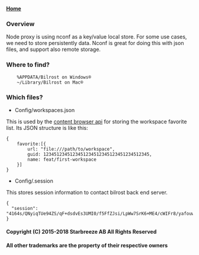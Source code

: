 **[Home](Home)**

### Overview
Node proxy is using nconf as a key/value local store. For some use cases, we need to store persistently data. Nconf is great for doing this with json files, and support also remote storage.

### Where to find?
        %APPDATA/Bilrost on Windows®
        ~/Library/Bilrost on Mac®

### Which files?

- Config/workspaces.json 

This is used by the [content browser api]() for storing the workspace favorite list. Its JSON structure is like this:
```
{
    favorite:[{
        url: "file:///path/to/workspace",
        guid: 1234512345123451234512345123451234512345,
        name: feat/first-workspace
    }]
}
```

- Config/.session

This stores session information to contact bilrost back end server.
```
{
  "session": "4164s/QNyiqTUe94ZS/qF+dsdvEs3UMI0/f5FfZJsi/LpWw7SrK6+ME4/cWIFr8/yafouw1iUZpBaLhECXY0ZI4XMOyv5QiEpLwP4pvzppVkyRo1qFbLop2U0NGRv0PVvqqpM4/Zf/HDoYs/DYwj3acki7mHvaFdL+iukfFGceiSZH+kEBxSiDh5e4cz9NqweqO6vk/SbKIgIpN/SLkYiB8jq0GP3S1Ecx95Kl5rM4sx+qtQy8ppf1nLDu/IGVE6hUQXlgUJ0R8DgSG4Fs5wDUR/F4P0gwpWGCGblGSSccAkoYGZw3lNKLuR+JQPc8j/5fZj6NJDIRodgCepPawcQ=="
}
```

#### Copyright (C) 2015-2018 Starbreeze AB All Rights Reserved
#### All other trademarks are the property of their respective owners
